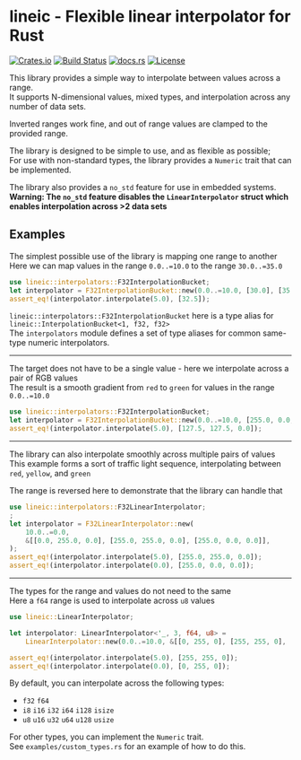 <!-- cargo-rdme start -->

# lineic - Flexible linear interpolator for Rust

[![Crates.io](https://img.shields.io/crates/v/lineic.svg)](https://crates.io/crates/lineic/)
[![Build Status](https://github.com/rscarson/lineic/actions/workflows/tests.yml/badge.svg?branch=master)](https://github.com/rscarson/lineic/actions?query=branch%3Amaster)
[![docs.rs](https://img.shields.io/docsrs/lineic)](https://docs.rs/lineic/latest/)
[![License](https://img.shields.io/badge/license-MIT-blue.svg)](https://raw.githubusercontent.com/rscarson/lineic/master/LICENSE)

This library provides a simple way to interpolate between values across a range.  
It supports N-dimensional values, mixed types, and interpolation across any number of data sets.

Inverted ranges work fine, and out of range values are clamped to the provided range.

The library is designed to be simple to use, and as flexible as possible;  
For use with non-standard types, the library provides a `Numeric` trait that can be implemented.

The library also provides a `no_std` feature for use in embedded systems.  
**Warning: The `no_std` feature disables the `LinearInterpolator` struct which enables interpolation across >2 data sets**

## Examples

The simplest possible use of the library is mapping one range to another  
Here we can map values in the range `0.0..=10.0` to the range `30.0..=35.0`
```rust
use lineic::interpolators::F32InterpolationBucket;
let interpolator = F32InterpolationBucket::new(0.0..=10.0, [30.0], [35.0]);
assert_eq!(interpolator.interpolate(5.0), [32.5]);
```

`lineic::interpolators::F32InterpolationBucket` here is a type alias for `lineic::InterpolationBucket<1, f32, f32>`  
The `interpolators` module defines a set of type aliases for common same-type numeric interpolators.

-----

The target does not have to be a single value - here we interpolate across a pair of RGB values  
The result is a smooth gradient from `red` to `green` for values in the range `0.0..=10.0`
```rust
use lineic::interpolators::F32InterpolationBucket;
let interpolator = F32InterpolationBucket::new(0.0..=10.0, [255.0, 0.0, 0.0], [0.0, 255.0, 0.0]);
assert_eq!(interpolator.interpolate(5.0), [127.5, 127.5, 0.0]);
```

-----

The library can also interpolate smoothly across multiple pairs of values  
This example forms a sort of traffic light sequence, interpolating between `red`, `yellow`, and `green`

The range is reversed here to demonstrate that the library can handle that

```rust
use lineic::interpolators::F32LinearInterpolator;
;
let interpolator = F32LinearInterpolator::new(
    10.0..=0.0,
    &[[0.0, 255.0, 0.0], [255.0, 255.0, 0.0], [255.0, 0.0, 0.0]],
);
assert_eq!(interpolator.interpolate(5.0), [255.0, 255.0, 0.0]);
assert_eq!(interpolator.interpolate(0.0), [255.0, 0.0, 0.0]);
```

-----

The types for the range and values do not need to the same  
Here a `f64` range is used to interpolate across `u8` values
```rust
use lineic::LinearInterpolator;

let interpolator: LinearInterpolator<'_, 3, f64, u8> =
    LinearInterpolator::new(0.0..=10.0, &[[0, 255, 0], [255, 255, 0], [255, 0, 0]]);

assert_eq!(interpolator.interpolate(5.0), [255, 255, 0]);
assert_eq!(interpolator.interpolate(0.0), [0, 255, 0]);
```

By default, you can interpolate across the following types:
- `f32` `f64`
- `i8` `i16` `i32` `i64` `i128` `isize`
- `u8` `u16` `u32` `u64` `u128` `usize`

For other types, you can implement the `Numeric` trait.  
See `examples/custom_types.rs` for an example of how to do this.

<!-- cargo-rdme end -->
